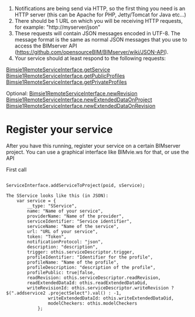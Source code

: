 1. Notifications are being send via HTTP, so the first thing you need is an HTTP server (this can be Apache for PHP, Jetty/Tomcat for Java etc...)
2. There should be 1 URL on which you will be receiving HTTP requests, for example: "http://myserver/json"
3. These requests will contain JSON messages encoded in UTF-8. The message format is the same as normal JSON messages that you use to access the BIMserver API (https://github.com/opensourceBIM/BIMserver/wiki/JSON-API).
4. Your service should at least respond to the following requests:

[Bimsie1RemoteServiceInterface.getService](https://github.com/opensourceBIM/BIMserver/blob/1.3/Shared/src/org/bimserver/shared/interfaces/bimsie1/Bimsie1RemoteServiceInterface.java#L83)
[Bimsie1RemoteServiceInterface.getPublicProfiles](https://github.com/opensourceBIM/BIMserver/blob/1.3/Shared/src/org/bimserver/shared/interfaces/bimsie1/Bimsie1RemoteServiceInterface.java#L74)
[Bimsie1RemoteServiceInterface.getPrivateProfiles](https://github.com/opensourceBIM/BIMserver/blob/1.3/Shared/src/org/bimserver/shared/interfaces/bimsie1/Bimsie1RemoteServiceInterface.java#L78)

Optional:
[Bimsie1RemoteServiceInterface.newRevision](https://github.com/opensourceBIM/BIMserver/blob/1.3/Shared/src/org/bimserver/shared/interfaces/bimsie1/Bimsie1RemoteServiceInterface.java#L41)
[Bimsie1RemoteServiceInterface.newExtendedDataOnProject](https://github.com/opensourceBIM/BIMserver/blob/1.3/Shared/src/org/bimserver/shared/interfaces/bimsie1/Bimsie1RemoteServiceInterface.java#L52)
[Bimsie1RemoteServiceInterface.newExtendedDataOnRevision](https://github.com/opensourceBIM/BIMserver/blob/1.3/Shared/src/org/bimserver/shared/interfaces/bimsie1/Bimsie1RemoteServiceInterface.java#L63)

# Register your service

After you have this running, register your service on a certain BIMserver project. You can use a graphical interface like BIMvie.ws for that, or use the API

First call
```

ServiceInterface.addServiceToProject(poid, sService);

The SService looks like this (in JSON):
	var service = {
		__type: "SService",
		name: "Name of your service",
		providerName: "Name of the provider",
		serviceIdentifier: "Service identifier",
		serviceName: "Name of the service",
		url: "URL of your service",
		token: "Token",
		notificationProtocol: "json",
		description: "description",
		trigger: othis.serviceDescriptor.trigger,
		profileIdentifier: "Identifier for the profile",
		profileName: "Name of the profile",
		profileDescription: "description of the profile",
		profilePublic: true|false,
		readRevision: othis.serviceDescriptor.readRevision,
		readExtendedDataId: othis.readExtendedDataOid,
		writeRevisionId: othis.serviceDescriptor.writeRevision ? $(".addservice2 .projectSelect").val() : -1,
				writeExtendedDataId: othis.writeExtendedDataOid,
				modelCheckers: othis.modelCheckers
			};

```